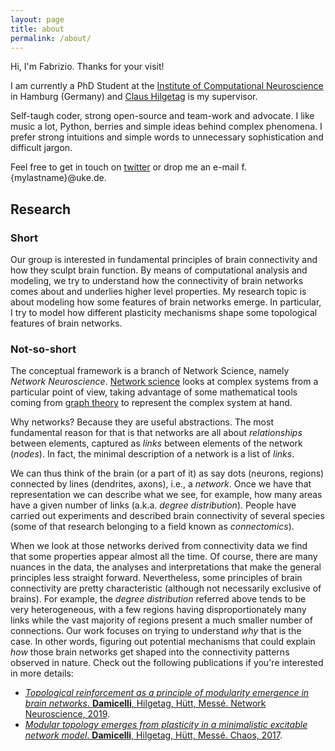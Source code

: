 ```yaml
---
layout: page
title: about
permalink: /about/
---
```

Hi, I'm Fabrizio. Thanks for your visit!

I am currently a PhD Student at the [Institute of Computational Neuroscience](https://www.uke.de/english/departments-institutes/institutes/computational-neuroscience/research/index.html) in Hamburg (Germany) and [Claus Hilgetag](https://scholar.google.com/citations?user=qceKVpYAAAAJ&hl=en) is my supervisor.

Self-taugh coder, strong open-source and team-work and advocate.
I like music a lot, Python, berries and simple ideas behind complex phenomena.
I prefer strong intuitions and simple words to unnecessary sophistication and difficult jargon.

Feel free to get in touch on [twitter](https://twitter.com/fabridamicelli) or drop me an e-mail f.{mylastname}@uke.de.

## Research
### Short
Our group is interested in fundamental principles of brain connectivity and how they sculpt brain function.
By means of computational analysis and modeling, we try to understand how the connectivity of brain networks comes about and underlies higher level properties.
My research topic is about modeling how some features of brain networks emerge.
In particular, I try to model how different plasticity mechanisms shape some topological features of brain networks.

### Not-so-short
The conceptual framework is a branch of Network Science, namely *Network Neuroscience*.
[Network science](https://en.wikipedia.org/wiki/Network_science) looks at complex systems from a particular point of view, taking advantage of some mathematical tools coming from [graph theory](https://en.wikipedia.org/wiki/Graph_theory) to represent the complex system at hand.

Why networks?
Because they are useful abstractions.
The most fundamental reason for that is that networks are all about *relationships* between elements, captured as *links* between elements of the network (*nodes*).
In fact, the minimal description of a network is a list of *links*.

We can thus think of the brain (or a part of it) as say dots (neurons, regions) connected by lines (dendrites, axons), i.e., a *network*.
Once we have that representation we can describe what we see, for example, how many areas have a given number of links (a.k.a. *degree distribution*).
People have carried out experiments and described brain connectivity of several species (some of that research belonging to a field known as *connectomics*).

When we look at those networks derived from connectivity data we find that some properties appear almost all the time.
Of course, there are many nuances in the data, the analyses and interpretations that make the general principles less straight forward.
Nevertheless, some principles of brain connectivity are pretty characteristic (although not necessarily exclusive of brains).
For example, the *degree distribution* referred above tends to be very heterogeneous, with a few regions having disproportionately many links while the vast majority of regions present a much smaller number of connections.
Our work focuses on trying to understand *why* that is the case.
In other words, figuring out potential mechanisms that could explain *how* those brain networks get shaped into the connectivity patterns observed in nature.
Check out the following publications if you're interested in more details:
  - [*Topological reinforcement as a principle of modularity emergence in brain networks*. **Damicelli**, Hilgetag, Hütt, Messé. Network Neuroscience, 2019](https://www.mitpressjournals.org/doi/full/10.1162/netn_a_00085).
  - [*Modular topology emerges from plasticity in a minimalistic excitable network model*. **Damicelli**, Hilgetag, Hütt, Messé. Chaos, 2017](https://aip.scitation.org/doi/pdf/10.1063/1.4979561).
